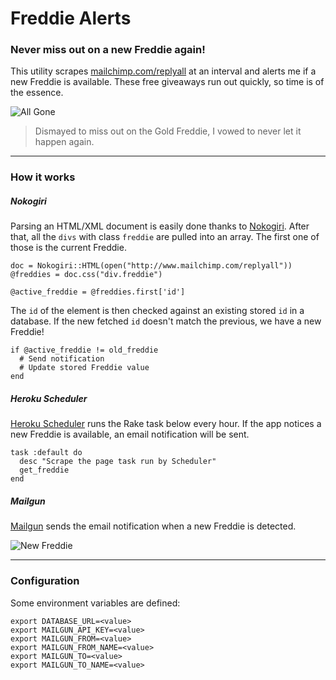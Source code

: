 # Freddie Alerts
### Never miss out on a new Freddie again!

This utility scrapes [mailchimp.com/replyall](http://mailchimp.com/replyall/) at an interval and alerts me if a new Freddie is available. These free giveaways run out quickly, so time is of the essence.

![All Gone](https://dl.dropboxusercontent.com/u/7583033/github/all_gone.png)

> Dismayed to miss out on the Gold Freddie, I vowed to never let it happen again.

---

### How it works

##### Nokogiri

Parsing an HTML/XML document is easily done thanks to [Nokogiri](http://www.nokogiri.org/). After that, all the `divs` with class `freddie` are pulled into an array. The first one of those is the current Freddie.

```
doc = Nokogiri::HTML(open("http://www.mailchimp.com/replyall"))
@freddies = doc.css("div.freddie")

@active_freddie = @freddies.first['id']
```

The `id` of the element is then checked against an existing stored `id` in a database. If the new fetched `id` doesn't match the previous, we have a new Freddie!

```
if @active_freddie != old_freddie
  # Send notification
  # Update stored Freddie value
end
```

##### Heroku Scheduler

[Heroku Scheduler](https://elements.heroku.com/addons/scheduler) runs the Rake task below every hour. If the app notices a new Freddie is available, an email notification will be sent.

```
task :default do
  desc "Scrape the page task run by Scheduler"
  get_freddie
end
```

##### Mailgun

[Mailgun](https://elements.heroku.com/addons/mailgun) sends the email notification when a new Freddie is detected.

![New Freddie](https://dl.dropboxusercontent.com/u/7583033/github/mailgun_notification.png)

---

### Configuration

Some environment variables are defined:

```
export DATABASE_URL=<value>
export MAILGUN_API_KEY=<value>
export MAILGUN_FROM=<value>
export MAILGUN_FROM_NAME=<value>
export MAILGUN_TO=<value>
export MAILGUN_TO_NAME=<value>
```
